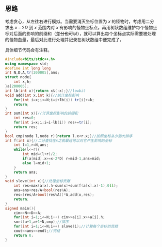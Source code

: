 ## 思路
考虑贪心，从左往右进行模拟。当需要消灭坐标位置为 $x$ 的怪物时，考虑用二分求出 $x-2D$ 到 $x$ 范围内对 $x$ 有影响的怪物坐标点，再用树状数组维护每个怪物坐标对后面的影响的前缀和（~~差分也可以~~），就可以算出每个坐标点实际需要被处理的怪物血量，最后对此进行处理并记录在树状数组中便完成了。

具体细节代码会有注释。

```cpp
#include<bits/stdc++.h>
using namespace std;
#define int long long
int N,D,A,tr[200005],ans;
struct node{
	int x,h;
}a[200005];
int lb(int x){return x&(-x);}//lowbit
void add(int x,int k){//统计坐标影响 
	for(int i=x;i<=N;i=i+lb(i)) tr[i]+=k;
	return;
}
int sum(int x){//计算坐标影响的前缀和 
	int res=0;
	for(int i=x;i;i=i-lb(i)) res+=tr[i];
	return res;
}
bool cmp(node l,node r){return l.x<r.x;}//按照坐标从小到大排序 
int f(int x){//二分查找在x之前最远可以对它产生影响的坐标 
	int l=1,r=N,ans;
	while(l<=r){
		int mid=(l+r)/2;
		if(a[mid].x>=x-2*D) r=mid-1,ans=mid;
		else l=mid+1;
	}
	return ans;
}
void slove(int x){//处理坐标贡献 
	int res=max(a[x].h-sum(x)+sum(f(a[x].x)-1),0ll);
	ans=ans+res/A+bool(res%A);
	res=(res/A+bool(res%A))*A,add(x,res);
	return;
}
signed main(){
	cin>>N>>D>>A;
	for(int i=1;i<=N;i++) cin>>a[i].x>>a[i].h;
	sort(a+1,a+1+N,cmp);//排序 
	for(int i=1;i<=N;i++) slove(i);//计算每个坐标的贡献 
	cout<<ans<<endl;//完结 
	return 0;
} 
```

